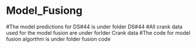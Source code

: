 # Model_Fusiong

#The model predictions for DS#44 is under folder DS#44
#All crank data used for the model fusion are under forlder Crank data
#The code for model fusion algorthm is under folder fusion code
